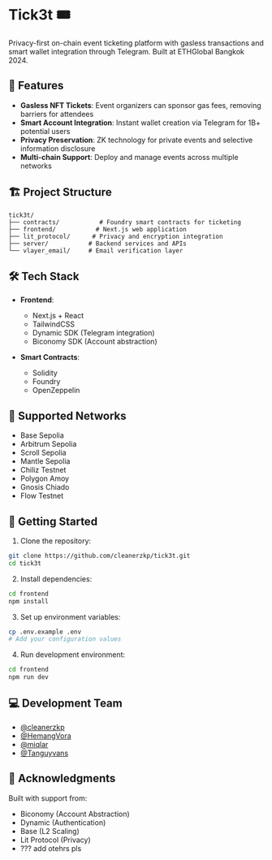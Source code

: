 # Tick3t 🎟️

Privacy-first on-chain event ticketing platform with gasless transactions and smart wallet integration through Telegram. Built at ETHGlobal Bangkok 2024.

## 🌟 Features

- **Gasless NFT Tickets**: Event organizers can sponsor gas fees, removing barriers for attendees
- **Smart Account Integration**: Instant wallet creation via Telegram for 1B+ potential users
- **Privacy Preservation**: ZK technology for private events and selective information disclosure
- **Multi-chain Support**: Deploy and manage events across multiple networks

## 🏗️ Project Structure

```
tick3t/
├── contracts/           # Foundry smart contracts for ticketing
├── frontend/           # Next.js web application
├── lit_protocol/      # Privacy and encryption integration
├── server/           # Backend services and APIs
└── vlayer_email/     # Email verification layer
```

## 🛠️ Tech Stack

- **Frontend**: 
  - Next.js + React
  - TailwindCSS
  - Dynamic SDK (Telegram integration)
  - Biconomy SDK (Account abstraction)

- **Smart Contracts**:
  - Solidity
  - Foundry
  - OpenZeppelin

## 🚀 Supported Networks

- Base Sepolia
- Arbitrum Sepolia
- Scroll Sepolia
- Mantle Sepolia
- Chiliz Testnet
- Polygon Amoy
- Gnosis Chiado
- Flow Testnet

## 🔧 Getting Started

1. Clone the repository:
```bash
git clone https://github.com/cleanerzkp/tick3t.git
cd tick3t
```

2. Install dependencies:
```bash
cd frontend
npm install
```

3. Set up environment variables:
```bash
cp .env.example .env
# Add your configuration values
```

4. Run development environment:
```bash
cd frontend
npm run dev
```

## 💻 Development Team

- [@cleanerzkp](https://github.com/cleanerzkp)
- [@HemangVora](https://github.com/HemangVora)
- [@miqlar](https://github.com/miqlar)
- [@Tanguyvans](https://github.com/Tanguyvans)

## 🙏 Acknowledgments

Built with support from:
- Biconomy (Account Abstraction)
- Dynamic (Authentication)
- Base (L2 Scaling)
- Lit Protocol (Privacy)
- ??? add otehrs pls
